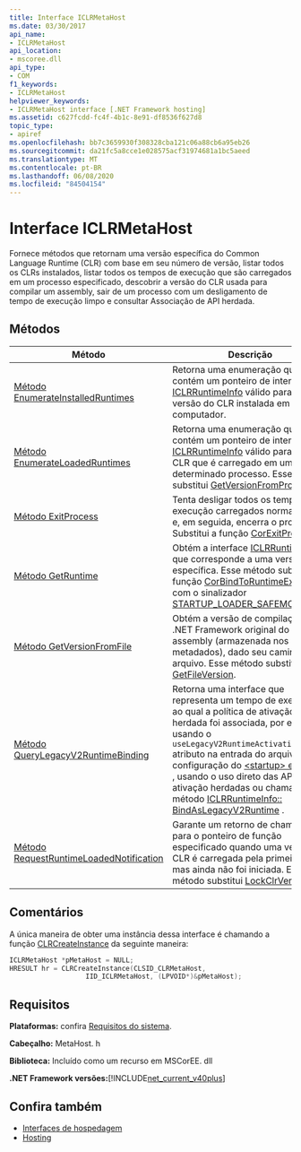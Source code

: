 ```yaml
---
title: Interface ICLRMetaHost
ms.date: 03/30/2017
api_name:
- ICLRMetaHost
api_location:
- mscoree.dll
api_type:
- COM
f1_keywords:
- ICLRMetaHost
helpviewer_keywords:
- ICLRMetaHost interface [.NET Framework hosting]
ms.assetid: c627fcdd-fc4f-4b1c-8e91-df8536f627d8
topic_type:
- apiref
ms.openlocfilehash: bb7c3659930f308328cba121c06a88cb6a95eb26
ms.sourcegitcommit: da21fc5a8cce1e028575acf31974681a1bc5aeed
ms.translationtype: MT
ms.contentlocale: pt-BR
ms.lasthandoff: 06/08/2020
ms.locfileid: "84504154"
---
```

# <a name="iclrmetahost-interface"></a>Interface ICLRMetaHost
Fornece métodos que retornam uma versão específica do Common Language Runtime (CLR) com base em seu número de versão, listar todos os CLRs instalados, listar todos os tempos de execução que são carregados em um processo especificado, descobrir a versão do CLR usada para compilar um assembly, sair de um processo com um desligamento de tempo de execução limpo e consultar Associação de API herdada.  
  
## <a name="methods"></a>Métodos  
  
|Método|Descrição|  
|------------|-----------------|  
|[Método EnumerateInstalledRuntimes](iclrmetahost-enumerateinstalledruntimes-method.md)|Retorna uma enumeração que contém um ponteiro de interface [ICLRRuntimeInfo](iclrruntimeinfo-interface.md) válido para cada versão do CLR instalada em um computador.|  
|[Método EnumerateLoadedRuntimes](iclrmetahost-enumerateloadedruntimes-method.md)|Retorna uma enumeração que contém um ponteiro de interface [ICLRRuntimeInfo](iclrruntimeinfo-interface.md) válido para cada CLR que é carregado em um determinado processo. Esse método substitui [GetVersionFromProcess](getversionfromprocess-function.md).|  
|[Método ExitProcess](iclrmetahost-exitprocess-method.md)|Tenta desligar todos os tempos de execução carregados normalmente e, em seguida, encerra o processo. Substitui a função [CorExitProcess](corexitprocess-function.md) .|  
|[Método GetRuntime](iclrmetahost-getruntime-method.md)|Obtém a interface [ICLRRuntimeInfo](iclrruntimeinfo-interface.md) que corresponde a uma versão CLR específica. Esse método substitui a função [CorBindToRuntimeEx](corbindtoruntimeex-function.md) usada com o sinalizador [STARTUP_LOADER_SAFEMODE](startup-flags-enumeration.md) .|  
|[Método GetVersionFromFile](iclrmetahost-getversionfromfile-method.md)|Obtém a versão de compilação de .NET Framework original do assembly (armazenada nos metadados), dado seu caminho de arquivo. Esse método substitui [GetFileVersion](getfileversion-function.md).|  
|[Método QueryLegacyV2RuntimeBinding](iclrmetahost-querylegacyv2runtimebinding-method.md)|Retorna uma interface que representa um tempo de execução ao qual a política de ativação herdada foi associada, por exemplo, usando o `useLegacyV2RuntimeActivationPolicy` atributo na entrada do arquivo de configuração do [ \<startup> elemento](../../configure-apps/file-schema/startup/startup-element.md) , usando o uso direto das APIs de ativação herdadas ou chamando o método [ICLRRuntimeInfo:: BindAsLegacyV2Runtime](iclrruntimeinfo-bindaslegacyv2runtime-method.md) .|  
|[Método RequestRuntimeLoadedNotification](iclrmetahost-requestruntimeloadednotification-method.md)|Garante um retorno de chamada para o ponteiro de função especificado quando uma versão do CLR é carregada pela primeira vez, mas ainda não foi iniciada. Esse método substitui [LockClrVersion](lockclrversion-function.md)|  
  
## <a name="remarks"></a>Comentários  
 A única maneira de obter uma instância dessa interface é chamando a função [CLRCreateInstance](clrcreateinstance-function.md) da seguinte maneira:  
  
```cpp  
ICLRMetaHost *pMetaHost = NULL;  
HRESULT hr = CLRCreateInstance(CLSID_CLRMetaHost,  
                   IID_ICLRMetaHost, (LPVOID*)&pMetaHost);  
```  
  
## <a name="requirements"></a>Requisitos  
 **Plataformas:** confira [Requisitos do sistema](../../get-started/system-requirements.md).  
  
 **Cabeçalho:** MetaHost. h  
  
 **Biblioteca:** Incluído como um recurso em MSCorEE. dll  
  
 **.NET Framework versões:**[!INCLUDE[net_current_v40plus](../../../../includes/net-current-v40plus-md.md)]  
  
## <a name="see-also"></a>Confira também

- [Interfaces de hospedagem](hosting-interfaces.md)
- [Hosting](index.md)
